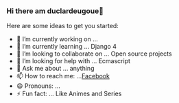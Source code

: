 ### Hi there am duclardeugoue👋


Here are some ideas to get you started:

- 🔭 I’m currently working on ...
- 🌱 I’m currently learning ... Django 4
- 👯 I’m looking to collaborate on ... Open source projects
- 🤔 I’m looking for help with ... Ecmascript
- 💬 Ask me about ... anything
- 📫 How to reach me: ...[Facebook](https://facebook.com/duclairdeugoue)
- 😄 Pronouns: ... 
- ⚡ Fun fact: ... Like Animes and Series


